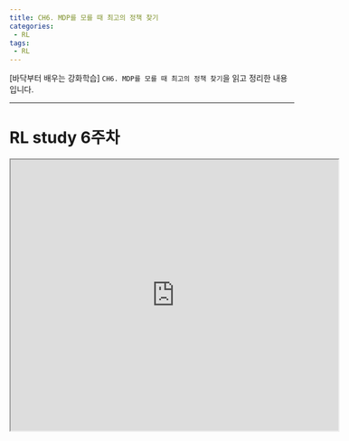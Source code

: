 ```yaml
---
title: CH6. MDP를 모를 때 최고의 정책 찾기
categories:
 - RL
tags: 
 - RL
---
```


[바닥부터 배우는 강화학습] `CH6. MDP를 모를 때 최고의 정책 찾기`을 읽고 정리한 내용입니다.

---
# RL study 6주차

<iframe src="https://docs.google.com/viewer?srcid=1F85bJN4ybfoiJMvrNdQkV0-VO9JIytXx&pid=explorer&efh=false&a=v&chrome=false&embedded=true" width="580px" height="480px"></iframe>

